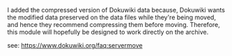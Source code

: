 I added the compressed version of Dokuwiki data because, Dokuwiki wants the modified data preserved on the data files while they're being moved, and hence they recommend compressing them before moving. Therefore, this module will hopefully be designed to work directly on the archive.

see: https://www.dokuwiki.org/faq:servermove

